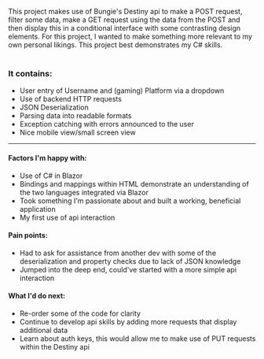 This project makes use of Bungie's Destiny api to make a POST request, filter some data, make a GET request using the data from the POST and then display this in a conditional interface with some contrasting design elements. For this project, I wanted to make something more relevant to my own personal likings. This project best demonstrates my C# skills.<br></br>
### It contains:
- User entry of Username and (gaming) Platform via a dropdown
- Use of backend HTTP requests
- JSON Deserialization
- Parsing data into readable formats
- Exception catching with errors announced to the user
- Nice mobile view/small screen view
- ---

#### Factors I'm happy with:
- Use of C# in Blazor
- Bindings and mappings within HTML demonstrate an understanding of the two languages integrated via Blazor
- Took something I'm passionate about and built a working, beneficial application
- My first use of api interaction

#### Pain points:
- Had to ask for assistance from another dev with some of the deserialization and property checks due to lack of JSON knowledge
- Jumped into the deep end, could've started with a more simple api interaction

#### What I'd do next:
- Re-order some of the code for clarity
- Continue to develop api skills by adding more requests that display additional data
- Learn about auth keys, this would allow me to make use of PUT requests within the Destiny api
